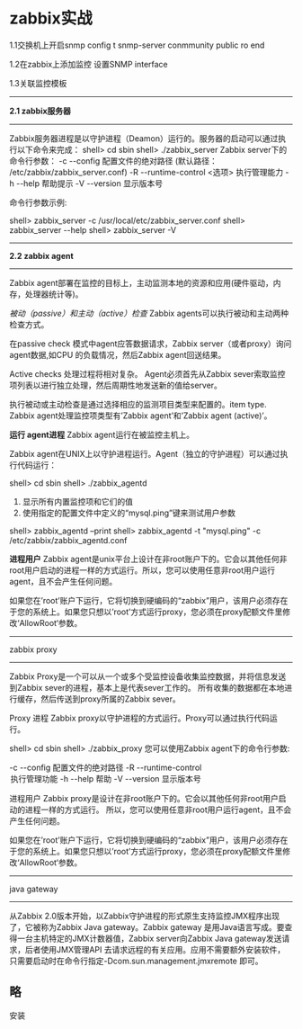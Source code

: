 ﻿zabbix实战
========

1.1交换机上开启snmp
    config t
    snmp-server conmmunity public ro
    end

1.2在zabbix上添加监控
    设置SNMP interface

1.3关联监控模板


----------


**2.1 zabbix服务器**


----------


Zabbix服务器进程是以守护进程（Deamon）运行的。服务器的启动可以通过执行以下命令来完成：
shell> cd sbin
shell> ./zabbix_server
Zabbix server下的命令行参数：
-c --config <file>        配置文件的绝对路径 (默认路径： /etc/zabbix/zabbix_server.conf)
-R --runtime-control <选项>     执行管理能力
-h --help                       帮助提示
-V --version                    显示版本号

命令行参数示例:

shell> zabbix_server -c /usr/local/etc/zabbix_server.conf
shell> zabbix_server --help
shell> zabbix_server -V


----------


**2.2 zabbix agent**


----------


Zabbix agent部署在监控的目标上，主动监测本地的资源和应用(硬件驱动，内存，处理器统计等)。


*被动（passive）和主动（active）检查*
Zabbix agents可以执行被动和主动两种检查方式。

在passive check 模式中agent应答数据请求，Zabbix server（或者proxy）询问agent数据,如CPU 的负载情况，然后Zabbix agent回送结果。

Active checks 处理过程将相对复杂。 Agent必须首先从Zabbix sever索取监控项列表以进行独立处理，然后周期性地发送新的值给server。

执行被动或主动检查是通过选择相应的监测项目类型来配置的。item type. Zabbix agent处理监控项类型有’Zabbix agent’和’Zabbix agent (active)’。


**运行 agent进程**
Zabbix agent运行在被监控主机上。

Zabbix agent在UNIX上以守护进程运行。Agent（独立的守护进程）可以通过执行代码运行：

shell> cd sbin
shell> ./zabbix_agentd

 1. 显示所有内置监控项和它们的值
 2. 使用指定的配置文件中定义的“mysql.ping”键来测试用户参数

shell> zabbix_agentd –print
shell> zabbix_agentd -t "mysql.ping" -c /etc/zabbix/zabbix_agentd.conf


**进程用户**
Zabbix agent是unix平台上设计在非root账户下的。它会以其他任何非root用户启动的进程一样的方式运行。所以，您可以使用任意非root用户运行agent，且不会产生任何问题。

如果您在’root’账户下运行，它将切换到硬编码的“zabbix”用户，该用户必须存在于您的系统上。如果您只想以’root’方式运行proxy，您必须在proxy配额文件里修改‘AllowRoot‘参数。


----------
zabbix proxy


----------
Zabbix Proxy是一个可以从一个或多个受监控设备收集监控数据，并将信息发送到Zabbix sever的进程，基本上是代表sever工作的。 所有收集的数据都在本地进行缓存，然后传送到proxy所属的Zabbix sever。


Proxy 进程
Zabbix proxy以守护进程的方式运行。Proxy可以通过执行代码运行。

shell> cd sbin
shell> ./zabbix_proxy
您可以使用Zabbix agent下的命令行参数:

-c --config <file>              配置文件的绝对路径
-R --runtime-control <option>    执行管理功能
-h --help                      帮助
-V --version                   显示版本号


进程用户
Zabbix proxy是设计在非root账户下的。它会以其他任何非root用户启动的进程一样的方式运行。 所以，您可以使用任意非root用户运行agent，且不会产生任何问题。

如果您在’root’账户下运行，它将切换到硬编码的“zabbix”用户，该用户必须存在于您的系统上。如果您只想以’root’方式运行proxy，您必须在proxy配额文件里修改‘AllowRoot‘参数。


----------
java gateway


----------

从Zabbix 2.0版本开始，以Zabbix守护进程的形式原生支持监控JMX程序出现了，它被称为Zabbix Java gateway。Zabbix gateway 是用Java语言写成。要查得一台主机特定的JMX计数器值，Zabbix server向Zabbix Java gateway发送请求，后者使用JMX管理API 去请求远程的有关应用。应用不需要额外安装软件，只需要启动时在命令行指定-Dcom.sun.management.jmxremote 即可。

    

略
----------
安装




